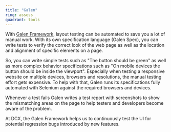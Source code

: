 ```yaml
---
title: "Galen"
ring: assess
quadrant: tools
---
```


With [Galen Framework](http://galenframework.com/), layout testing can be automated to save you a lot of manual work. With its own specification language (Galen Spec), you can write tests to verify the correct look of the web page as well as the location and alignment of specific elements on a page.

So, you can write simple tests such as "The button should be green" as well as more complex behavior specifications such as "On mobile devices the button should be inside the viewport". Especially when testing a responsive website on multiple devices, browsers and resolutions, the manual testing effort gets expensive. To help with that, Galen runs its specifications fully automated with Selenium against the required browsers and devices.

Whenever a test fails Galen writes a test report with screenshots to show the mismatching areas on the page to help testers and developers become aware of the problem.

At DCX, the Galen Framework helps us to continuously test the UI for potential regression bugs introduced by new features.
